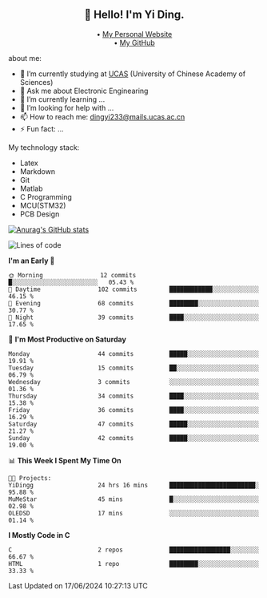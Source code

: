 <h2 align="center">👋 Hello! I'm Yi Ding.</h2>
<p align="center">
  • <a href="https://yidingg.github.io/YiDingg/#/">My Personal Website</a><br>
  • <a href="https://github.com/YiDingg">My GitHub</a>
</p>


about me:
- 🔭 I’m currently studying at [UCAS](https://www.ucas.ac.cn/) (University of Chinese Academy of Sciences)
- 💬 Ask me about Electronic Enginearing
- 🌱 I’m currently learning ...
- 🤔 I’m looking for help with ...
- 📫 How to reach me: dingyi233@mails.ucas.ac.cn
- ⚡ Fun fact: ...

My technology stack:
- Latex
- Markdown
- Git
- Matlab
- C Programming
- MCU(STM32)
- PCB Design

[![Anurag's GitHub stats](https://github-readme-stats.vercel.app/api?username=YiDingg)](https://github.com/anuraghazra/github-readme-stats)

<!--START_SECTION:waka-->
![Lines of code](https://img.shields.io/badge/From%20Hello%20World%20I%27ve%20Written-399.0%20thousand%20lines%20of%20code-blue)

**I'm an Early 🐤** 

```text
🌞 Morning                12 commits          █░░░░░░░░░░░░░░░░░░░░░░░░   05.43 % 
🌆 Daytime                102 commits         ████████████░░░░░░░░░░░░░   46.15 % 
🌃 Evening                68 commits          ████████░░░░░░░░░░░░░░░░░   30.77 % 
🌙 Night                  39 commits          ████░░░░░░░░░░░░░░░░░░░░░   17.65 % 
```
📅 **I'm Most Productive on Saturday** 

```text
Monday                   44 commits          █████░░░░░░░░░░░░░░░░░░░░   19.91 % 
Tuesday                  15 commits          ██░░░░░░░░░░░░░░░░░░░░░░░   06.79 % 
Wednesday                3 commits           ░░░░░░░░░░░░░░░░░░░░░░░░░   01.36 % 
Thursday                 34 commits          ████░░░░░░░░░░░░░░░░░░░░░   15.38 % 
Friday                   36 commits          ████░░░░░░░░░░░░░░░░░░░░░   16.29 % 
Saturday                 47 commits          █████░░░░░░░░░░░░░░░░░░░░   21.27 % 
Sunday                   42 commits          █████░░░░░░░░░░░░░░░░░░░░   19.00 % 
```


📊 **This Week I Spent My Time On** 

```text
🐱‍💻 Projects: 
YiDingg                  24 hrs 16 mins      ████████████████████████░   95.88 % 
MuMeStar                 45 mins             █░░░░░░░░░░░░░░░░░░░░░░░░   02.98 % 
OLEDSD                   17 mins             ░░░░░░░░░░░░░░░░░░░░░░░░░   01.14 % 
```

**I Mostly Code in C** 

```text
C                        2 repos             █████████████████░░░░░░░░   66.67 % 
HTML                     1 repo              ████████░░░░░░░░░░░░░░░░░   33.33 % 
```




 Last Updated on 17/06/2024 10:27:13 UTC
<!--END_SECTION:waka-->
